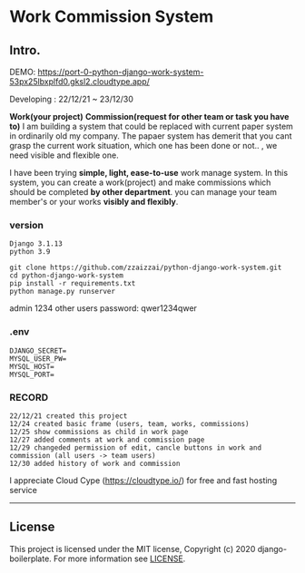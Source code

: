 # Work Commission System

## Intro.

DEMO: https://port-0-python-django-work-system-53px25lbxplfd0.gksl2.cloudtype.app/

Developing : 22/12/21 ~ 23/12/30

**Work(your project)**
**Commission(request for other team or task you have to)**
I am building a system that could be replaced with current paper system in ordinarily old my company. The papaer system has demerit that you cant grasp the current work situation, which one has been done or not.. , we need visible and flexible one.

I have been trying **simple, light, ease-to-use** work manage system.
In this system, you can create a work(project) and make commissions which should be completed **by other department**. you can manage your team member's or your works **visibly and flexibly**.

### version

```
Django 3.1.13
python 3.9
```

```
git clone https://github.com/zzaizzai/python-django-work-system.git
cd python-django-work-system
pip install -r requirements.txt
python manage.py runserver
```

admin 1234
other users password: qwer1234qwer

### .env

```
DJANGO_SECRET=
MYSQL_USER_PW=
MYSQL_HOST=
MYSQL_PORT=
```

### RECORD

```
22/12/21 created this project
12/24 created basic frame (users, team, works, commissions)
12/25 show commissions as child in work page
12/27 added comments at work and commission page
12/29 changeded permission of edit, cancle buttons in work and commission (all users -> team users)
12/30 added history of work and commission
```

I appreciate Cloud Cype (https://cloudtype.io/) for free and fast hosting service

---

## License

This project is licensed under the MIT license, Copyright (c) 2020 django-boilerplate. For more information see [LICENSE].

[license]: https://github.com/beingbiplov/django-boilerplate/blob/master/LICENSE
